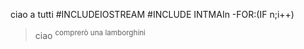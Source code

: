 ciao a tutti
#INCLUDEIOSTREAM
#INCLUDE INTMAIn
-FOR:(IF n;i++)
>ciao
<sup> comprerò una lamborghini</sup>
